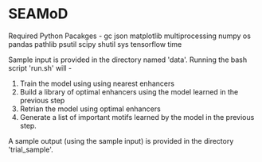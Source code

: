 # SEAMoD

Required Python Pacakges - 
  gc
  json
  matplotlib
  multiprocessing
  numpy
  os
  pandas
  pathlib
  psutil
  scipy
  shutil
  sys
  tensorflow
  time

Sample input is provided in the directory named 'data'.
Running the bash script 'run.sh' will - 
  1. Train the model using using nearest enhancers 
  2. Build a library of optimal enhancers using the model learned in the previous step
  3. Retrian the model using optimal enhancers
  4. Generate a list of important motifs learned by the model in the previous step.

A sample output (using the sample input) is provided in the directory 'trial_sample'.
